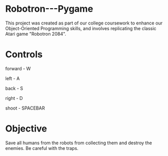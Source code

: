 # Robotron---Pygame

This project was created as part of our college coursework to enhance 
our Object-Oriented Programming skills, and involves replicating the classic Atari game "Robotron 2084".

# Controls
forward - W 

left - A 

back - S 

right - D 

shoot - SPACEBAR

# Objective
Save all humans from the robots from collecting them and destroy the enemies.
Be careful with the traps.

